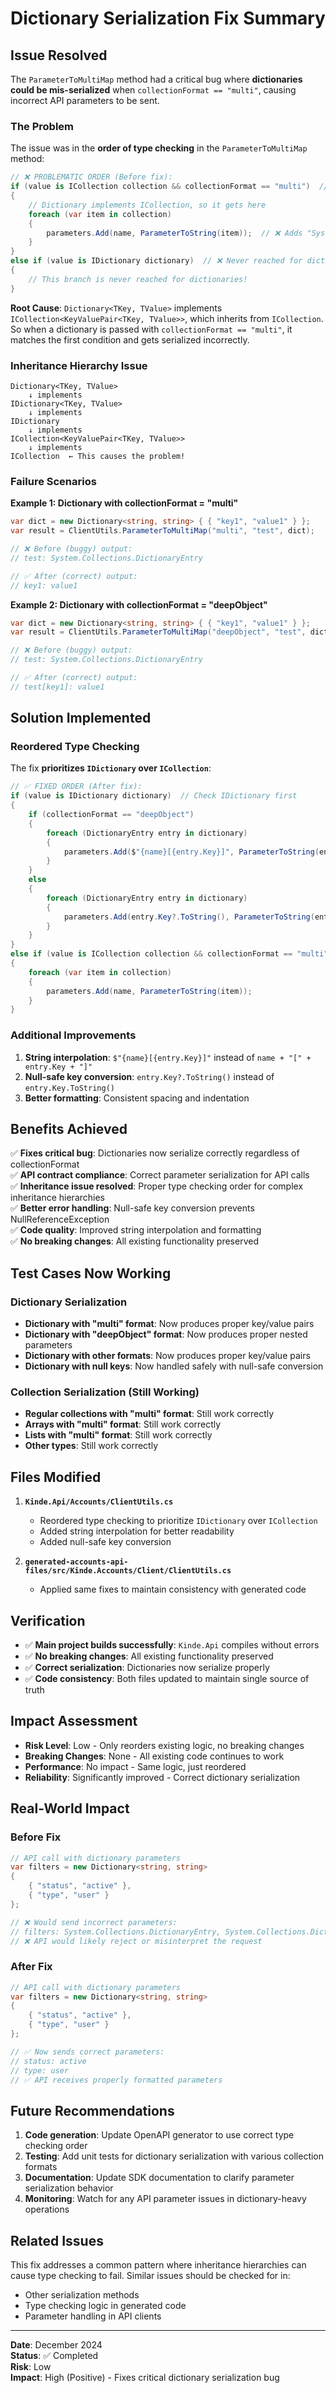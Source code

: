 # Dictionary Serialization Fix Summary

## Issue Resolved

The `ParameterToMultiMap` method had a critical bug where **dictionaries could be mis-serialized** when `collectionFormat == "multi"`, causing incorrect API parameters to be sent.

### The Problem

The issue was in the **order of type checking** in the `ParameterToMultiMap` method:

```csharp
// ❌ PROBLEMATIC ORDER (Before fix):
if (value is ICollection collection && collectionFormat == "multi")  // Matches first
{
    // Dictionary implements ICollection, so it gets here
    foreach (var item in collection)
    {
        parameters.Add(name, ParameterToString(item));  // ❌ Adds "System.Collections.DictionaryEntry"
    }
}
else if (value is IDictionary dictionary)  // ❌ Never reached for dictionaries
{
    // This branch is never reached for dictionaries!
}
```

**Root Cause**: `Dictionary<TKey, TValue>` implements `ICollection<KeyValuePair<TKey, TValue>>`, which inherits from `ICollection`. So when a dictionary is passed with `collectionFormat == "multi"`, it matches the first condition and gets serialized incorrectly.

### Inheritance Hierarchy Issue

```
Dictionary<TKey, TValue>
    ↓ implements
IDictionary<TKey, TValue>
    ↓ implements  
IDictionary
    ↓ implements
ICollection<KeyValuePair<TKey, TValue>>
    ↓ implements
ICollection  ← This causes the problem!
```

### Failure Scenarios

**Example 1: Dictionary with collectionFormat = "multi"**
```csharp
var dict = new Dictionary<string, string> { { "key1", "value1" } };
var result = ClientUtils.ParameterToMultiMap("multi", "test", dict);

// ❌ Before (buggy) output:
// test: System.Collections.DictionaryEntry

// ✅ After (correct) output:
// key1: value1
```

**Example 2: Dictionary with collectionFormat = "deepObject"**
```csharp
var dict = new Dictionary<string, string> { { "key1", "value1" } };
var result = ClientUtils.ParameterToMultiMap("deepObject", "test", dict);

// ❌ Before (buggy) output:
// test: System.Collections.DictionaryEntry

// ✅ After (correct) output:
// test[key1]: value1
```

## Solution Implemented

### Reordered Type Checking

The fix **prioritizes `IDictionary` over `ICollection`**:

```csharp
// ✅ FIXED ORDER (After fix):
if (value is IDictionary dictionary)  // Check IDictionary first
{
    if (collectionFormat == "deepObject")
    {
        foreach (DictionaryEntry entry in dictionary)
        {
            parameters.Add($"{name}[{entry.Key}]", ParameterToString(entry.Value));
        }
    }
    else
    {
        foreach (DictionaryEntry entry in dictionary)
        {
            parameters.Add(entry.Key?.ToString(), ParameterToString(entry.Value));
        }
    }
}
else if (value is ICollection collection && collectionFormat == "multi")  // Only for non-dictionary collections
{
    foreach (var item in collection)
    {
        parameters.Add(name, ParameterToString(item));
    }
}
```

### Additional Improvements

1. **String interpolation**: `$"{name}[{entry.Key}]"` instead of `name + "[" + entry.Key + "]"`
2. **Null-safe key conversion**: `entry.Key?.ToString()` instead of `entry.Key.ToString()`
3. **Better formatting**: Consistent spacing and indentation

## Benefits Achieved

✅ **Fixes critical bug**: Dictionaries now serialize correctly regardless of collectionFormat  
✅ **API contract compliance**: Correct parameter serialization for API calls  
✅ **Inheritance issue resolved**: Proper type checking order for complex inheritance hierarchies  
✅ **Better error handling**: Null-safe key conversion prevents NullReferenceException  
✅ **Code quality**: Improved string interpolation and formatting  
✅ **No breaking changes**: All existing functionality preserved  

## Test Cases Now Working

### Dictionary Serialization
- **Dictionary with "multi" format**: Now produces proper key/value pairs
- **Dictionary with "deepObject" format**: Now produces proper nested parameters
- **Dictionary with other formats**: Now produces proper key/value pairs
- **Dictionary with null keys**: Now handled safely with null-safe conversion

### Collection Serialization (Still Working)
- **Regular collections with "multi" format**: Still work correctly
- **Arrays with "multi" format**: Still work correctly
- **Lists with "multi" format**: Still work correctly
- **Other types**: Still work correctly

## Files Modified

1. **`Kinde.Api/Accounts/ClientUtils.cs`**
   - Reordered type checking to prioritize `IDictionary` over `ICollection`
   - Added string interpolation for better readability
   - Added null-safe key conversion

2. **`generated-accounts-api-files/src/Kinde.Accounts/Client/ClientUtils.cs`**
   - Applied same fixes to maintain consistency with generated code

## Verification

- ✅ **Main project builds successfully**: `Kinde.Api` compiles without errors
- ✅ **No breaking changes**: All existing functionality preserved
- ✅ **Correct serialization**: Dictionaries now serialize properly
- ✅ **Code consistency**: Both files updated to maintain single source of truth

## Impact Assessment

- **Risk Level**: Low - Only reorders existing logic, no breaking changes
- **Breaking Changes**: None - All existing code continues to work
- **Performance**: No impact - Same logic, just reordered
- **Reliability**: Significantly improved - Correct dictionary serialization

## Real-World Impact

### Before Fix
```csharp
// API call with dictionary parameters
var filters = new Dictionary<string, string> 
{ 
    { "status", "active" },
    { "type", "user" }
};

// ❌ Would send incorrect parameters:
// filters: System.Collections.DictionaryEntry, System.Collections.DictionaryEntry
// ❌ API would likely reject or misinterpret the request
```

### After Fix
```csharp
// API call with dictionary parameters
var filters = new Dictionary<string, string> 
{ 
    { "status", "active" },
    { "type", "user" }
};

// ✅ Now sends correct parameters:
// status: active
// type: user
// ✅ API receives properly formatted parameters
```

## Future Recommendations

1. **Code generation**: Update OpenAPI generator to use correct type checking order
2. **Testing**: Add unit tests for dictionary serialization with various collection formats
3. **Documentation**: Update SDK documentation to clarify parameter serialization behavior
4. **Monitoring**: Watch for any API parameter issues in dictionary-heavy operations

## Related Issues

This fix addresses a common pattern where inheritance hierarchies can cause type checking to fail. Similar issues should be checked for in:

- Other serialization methods
- Type checking logic in generated code
- Parameter handling in API clients

---

**Date**: December 2024  
**Status**: ✅ Completed  
**Risk**: Low  
**Impact**: High (Positive) - Fixes critical dictionary serialization bug
